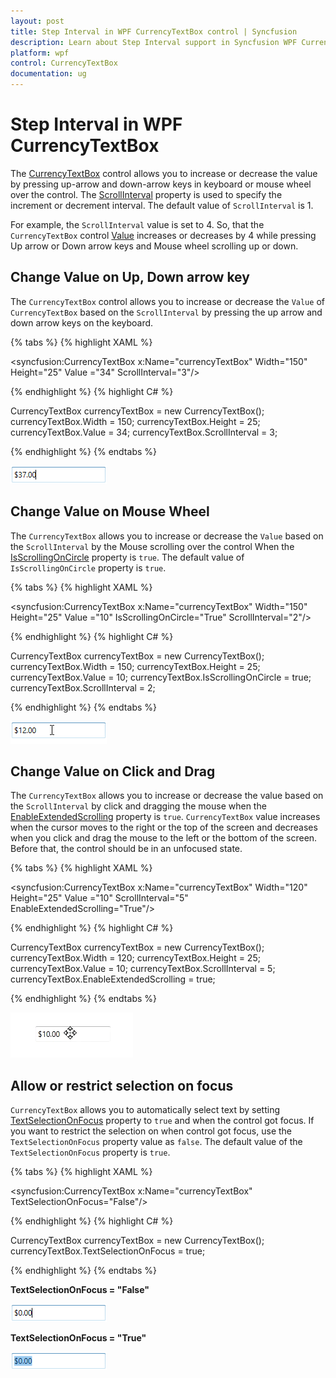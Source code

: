 ```yaml
---
layout: post
title: Step Interval in WPF CurrencyTextBox control | Syncfusion
description: Learn about Step Interval support in Syncfusion WPF CurrencyTextBox control and more details about the control features.
platform: wpf
control: CurrencyTextBox 
documentation: ug
---
```


# Step Interval in WPF CurrencyTextBox

The [CurrencyTextBox](https://www.syncfusion.com/wpf-ui-controls/currency-textbox) control allows you to increase or decrease the value by pressing up-arrow and down-arrow keys in keyboard or mouse wheel over the control. The [ScrollInterval](https://help.syncfusion.com/cr/wpf/Syncfusion.Windows.Shared.CurrencyTextBox.html#Syncfusion_Windows_Shared_CurrencyTextBox_ScrollInterval) property is used to specify the increment or decrement interval. The default value of `ScrollInterval` is 1.

 For example, the `ScrollInterval` value is set to 4. So, that the `CurrencyTextBox` control [Value](https://help.syncfusion.com/cr/wpf/Syncfusion.Windows.Shared.CurrencyTextBox.html#Syncfusion_Windows_Shared_CurrencyTextBox_Value) increases or decreases by 4 while pressing Up arrow or Down arrow keys and Mouse wheel scrolling up or down.

## Change Value on Up, Down arrow key

The `CurrencyTextBox` control allows you to increase or decrease the `Value` of `CurrencyTextBox` based on the `ScrollInterval` by pressing the up arrow and down arrow keys on the keyboard.

{% tabs %}
{% highlight XAML %}

<syncfusion:CurrencyTextBox x:Name="currencyTextBox" Width="150"
                          Height="25" Value ="34" ScrollInterval="3"/>

{% endhighlight %}
{% highlight C# %}

CurrencyTextBox currencyTextBox = new CurrencyTextBox();
currencyTextBox.Width = 150;
currencyTextBox.Height = 25;
currencyTextBox.Value = 34;
currencyTextBox.ScrollInterval = 3;

{% endhighlight %}
{% endtabs %}

![Changing the CurrencyTextBox value by the Up-Down arrow key](Step-Interval_images/Step-Interval_Up-Down-arrow-key.png)

## Change Value on Mouse Wheel

The `CurrencyTextBox` allows you to increase or decrease the `Value` based on the `ScrollInterval` by the Mouse scrolling over the control When the [IsScrollingOnCircle](https://help.syncfusion.com/cr/wpf/Syncfusion.Windows.Shared.Editorbase.html#Syncfusion_Windows_Shared_EditorBase_IsScrollingOnCircle) property is `true`. The default value of `IsScrollingOnCircle` property is `true`.

{% tabs %}
{% highlight XAML %}

<syncfusion:CurrencyTextBox x:Name="currencyTextBox" Width="150" Height="25" Value ="10" 
                          IsScrollingOnCircle="True" ScrollInterval="2"/>

{% endhighlight %}
{% highlight C# %}

CurrencyTextBox currencyTextBox = new CurrencyTextBox();
currencyTextBox.Width = 150;
currencyTextBox.Height = 25;
currencyTextBox.Value = 10;
currencyTextBox.IsScrollingOnCircle = true;
currencyTextBox.ScrollInterval = 2;

{% endhighlight %}
{% endtabs %}

![Changing the CurrencyTextBox value by Mouse Wheel](Step-Interval_images/Step-Interval_Mouse-Wheel.png)

## Change Value on Click and Drag

The `CurrencyTextBox` allows you to increase or decrease the value based on the `ScrollInterval` by click and dragging the mouse when the [EnableExtendedScrolling](https://help.syncfusion.com/cr/wpf/Syncfusion.Windows.Shared.EditorBase.html#Syncfusion_Windows_Shared_EditorBase_EnableExtendedScrolling) property is `true`. `CurrencyTextBox` value increases when the cursor moves to the right or the top of the screen and decreases when you click and drag the mouse to the left or the bottom of the screen. Before that, the control should be in an unfocused state.

{% tabs %}
{% highlight XAML %}

<syncfusion:CurrencyTextBox x:Name="currencyTextBox" Width="120" Height="25" Value ="10" 
                          ScrollInterval="5" EnableExtendedScrolling="True"/>

{% endhighlight %}
{% highlight C# %}

CurrencyTextBox currencyTextBox = new CurrencyTextBox();
currencyTextBox.Width = 120;
currencyTextBox.Height = 25;
currencyTextBox.Value = 10;
currencyTextBox.ScrollInterval = 5;
currencyTextBox.EnableExtendedScrolling = true;

{% endhighlight %}
{% endtabs %}

![Changing the CurrencyTextBox value by Click and Drag](Step-Interval_images/Step-Interval_DragandDrop.gif)

## Allow or restrict selection on focus

`CurrencyTextBox` allows you to automatically select text by setting [TextSelectionOnFocus](https://help.syncfusion.com/cr/wpf/Syncfusion.Windows.Shared.EditorBase.html#Syncfusion_Windows_Shared_EditorBase_TextSelectionOnFocus) property to `true` and when the control got focus.  If you want to restrict the selection on when control got focus, use the `TextSelectionOnFocus` property value as `false`. The default value of the `TextSelectionOnFocus` property is `true`.

{% tabs %}
{% highlight XAML %}

<syncfusion:CurrencyTextBox x:Name="currencyTextBox" TextSelectionOnFocus="False"/>

{% endhighlight %}
{% highlight C# %}

CurrencyTextBox currencyTextBox = new CurrencyTextBox();
currencyTextBox.TextSelectionOnFocus = true;

{% endhighlight %}
{% endtabs %}

**TextSelectionOnFocus = "False"**

![CurrencyTextBox showing TextSelection On Focus disabled](Step-Interval_images/Step-Interval_TextSelectionFalse.png)

**TextSelectionOnFocus = "True"**

![CurrencyTextBox showing TextSelection On Focus enabled](Step-Interval_images/Step-Interval_TextSelectionTrue.png)
